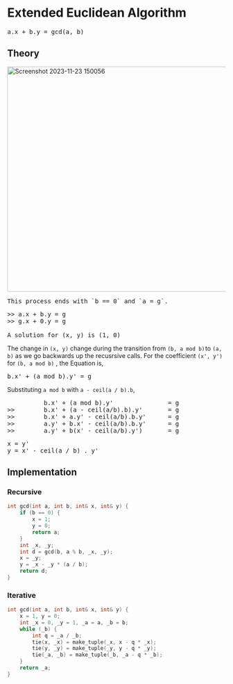 # Extended Euclidean Algorithm
<pre>a.x + b.y = gcd(a, b)</pre>

## Theory
<img width="518" alt="Screenshot 2023-11-23 150056" src="https://github.com/t0-ji/Algorithm/assets/108709544/4bf74c87-3ec6-4dd0-999a-d42985cf1bc2"> <br>
<pre>
This process ends with `b == 0` and `a = g`.
</pre>
<pre>
>> a.x + b.y = g
>> g.x + 0.y = g
          
A solution for (x, y) is (1, 0)
</pre>
The change in `(x, y)` change during the transition from `(b, a mod b)` to `(a, b)` as we go backwards up the recusrsive calls.
For the coefficient `(x', y')` for `(b, a mod b)` , the Equation is, 
<pre>b.x' + (a mod b).y' = g</pre>
Substituting `a mod b` with `a - ceil(a / b).b`,

<pre>
          b.x' + (a mod b).y'               = g          
>>        b.x' + (a - ceil(a/b).b).y'       = g          
>>        b.x' + a.y' - ceil(a/b).b.y'      = g
>>        a.y' + b.x' - ceil(a/b).b.y'      = g
>>        a.y' + b(x' - ceil(a/b).y')       = g
</pre>
<pre>
x = y'
y = x' - ceil(a / b) . y'
</pre>
## Implementation
### Recursive
```c++
int gcd(int a, int b, int& x, int& y) {
    if (b == 0) {
        x = 1;
        y = 0;
        return a;
    }
    int _x, _y;
    int d = gcd(b, a % b, _x, _y);
    x = _y;
    y = _x - _y * (a / b);
    return d;
}
```
### Iterative
```c++
int gcd(int a, int b, int& x, int& y) {
    x = 1, y = 0;
    int _x = 0, _y = 1, _a = a, _b = b;
    while (_b) {
        int q = _a / _b;
        tie(x, _x) = make_tuple(_x, x - q * _x);
        tie(y, _y) = make_tuple(_y, y - q * _y);
        tie(_a, _b) = make_tuple(_b, _a - q * _b);
    }
    return _a;
}
```
